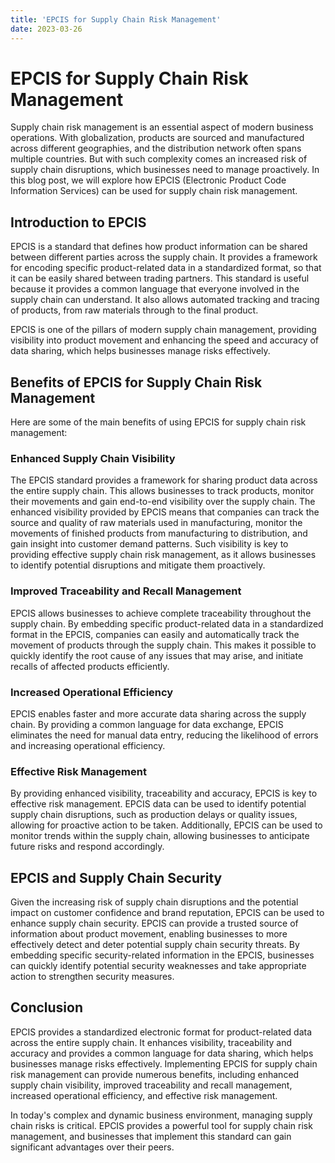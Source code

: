```yaml
---
title: 'EPCIS for Supply Chain Risk Management'
date: 2023-03-26
---
```


# EPCIS for Supply Chain Risk Management

Supply chain risk management is an essential aspect of modern business operations. With globalization, products are sourced and manufactured across different geographies, and the distribution network often spans multiple countries. But with such complexity comes an increased risk of supply chain disruptions, which businesses need to manage proactively. In this blog post, we will explore how EPCIS (Electronic Product Code Information Services) can be used for supply chain risk management.

## Introduction to EPCIS

EPCIS is a standard that defines how product information can be shared between different parties across the supply chain. It provides a framework for encoding specific product-related data in a standardized format, so that it can be easily shared between trading partners. This standard is useful because it provides a common language that everyone involved in the supply chain can understand. It also allows automated tracking and tracing of products, from raw materials through to the final product.

EPCIS is one of the pillars of modern supply chain management, providing visibility into product movement and enhancing the speed and accuracy of data sharing, which helps businesses manage risks effectively.

## Benefits of EPCIS for Supply Chain Risk Management

Here are some of the main benefits of using EPCIS for supply chain risk management:

### Enhanced Supply Chain Visibility

The EPCIS standard provides a framework for sharing product data across the entire supply chain. This allows businesses to track products, monitor their movements and gain end-to-end visibility over the supply chain. The enhanced visibility provided by EPCIS means that companies can track the source and quality of raw materials used in manufacturing, monitor the movements of finished products from manufacturing to distribution, and gain insight into customer demand patterns. Such visibility is key to providing effective supply chain risk management, as it allows businesses to identify potential disruptions and mitigate them proactively.

### Improved Traceability and Recall Management

EPCIS allows businesses to achieve complete traceability throughout the supply chain. By embedding specific product-related data in a standardized format in the EPCIS, companies can easily and automatically track the movement of products through the supply chain. This makes it possible to quickly identify the root cause of any issues that may arise, and initiate recalls of affected products efficiently.

### Increased Operational Efficiency

EPCIS enables faster and more accurate data sharing across the supply chain. By providing a common language for data exchange, EPCIS eliminates the need for manual data entry, reducing the likelihood of errors and increasing operational efficiency.

### Effective Risk Management

By providing enhanced visibility, traceability and accuracy, EPCIS is key to effective risk management. EPCIS data can be used to identify potential supply chain disruptions, such as production delays or quality issues, allowing for proactive action to be taken. Additionally, EPCIS can be used to monitor trends within the supply chain, allowing businesses to anticipate future risks and respond accordingly.

## EPCIS and Supply Chain Security

Given the increasing risk of supply chain disruptions and the potential impact on customer confidence and brand reputation, EPCIS can be used to enhance supply chain security. EPCIS can provide a trusted source of information about product movement, enabling businesses to more effectively detect and deter potential supply chain security threats. By embedding specific security-related information in the EPCIS, businesses can quickly identify potential security weaknesses and take appropriate action to strengthen security measures.

## Conclusion

EPCIS provides a standardized electronic format for product-related data across the entire supply chain. It enhances visibility, traceability and accuracy and provides a common language for data sharing, which helps businesses manage risks effectively. Implementing EPCIS for supply chain risk management can provide numerous benefits, including enhanced supply chain visibility, improved traceability and recall management, increased operational efficiency, and effective risk management.

In today's complex and dynamic business environment, managing supply chain risks is critical. EPCIS provides a powerful tool for supply chain risk management, and businesses that implement this standard can gain significant advantages over their peers.
